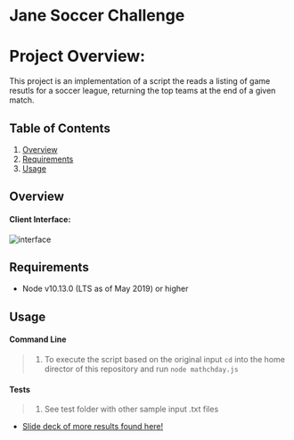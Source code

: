 # Jane Soccer Challenge

# Project Overview:

This project is an implementation of a script the reads a listing of game resutls for a soccer league, returning the top teams at the end of a given match.

## Table of Contents

1. [Overview](#overview)
1. [Requirements](#requirements)
1. [Usage](#usage)

## Overview

#### Client Interface:

![interface](https://media.giphy.com/media/ScEsRGuGk3kw9R4GMS/giphy.gif)

## Requirements

- Node v10.13.0 (LTS as of May 2019) or higher

## Usage

#### Command Line 

> 1. To execute the script based on the original input `cd` into the home director of this repository and run  `node mathchday.js`

#### Tests

> 1. See test folder with other sample input .txt files 

- [Slide deck of more results found here!]()


